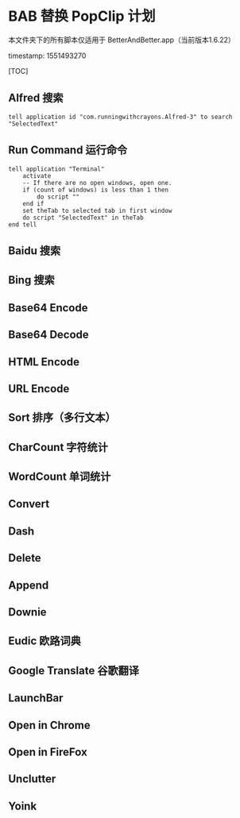# BAB 替换 PopClip 计划

本文件夹下的所有脚本仅适用于 BetterAndBetter.app（当前版本1.6.22）

timestamp: 1551493270

[TOC]

## Alfred 搜索

```applescript
tell application id "com.runningwithcrayons.Alfred-3" to search "SelectedText"
```

## Run Command 运行命令

```applescript
tell application "Terminal"
	activate
	-- If there are no open windows, open one.
	if (count of windows) is less than 1 then
		do script ""
	end if
	set theTab to selected tab in first window
	do script "SelectedText" in theTab
end tell
```

## Baidu 搜索

## Bing 搜索

## Base64 Encode

## Base64 Decode

## HTML Encode

## URL Encode

## Sort 排序（多行文本）

## CharCount 字符统计

## WordCount 单词统计

## Convert

## Dash

## Delete

## Append

## Downie

## Eudic 欧路词典

## Google Translate 谷歌翻译

## LaunchBar

## Open in Chrome

## Open in FireFox

## Unclutter

## Yoink




























